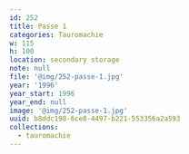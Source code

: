 ```yaml
---
id: 252
title: Passe 1
categories: Tauromachie
w: 115
h: 100
location: secondary storage
note: null
file: '@img/252-passe-1.jpg'
year: '1996'
year_start: 1996
year_end: null
image: '@img/252-passe-1.jpg'
uuid: b8ddc198-6ce8-4497-b221-553356a2a593
collections:
  - tauromachie
---
```


